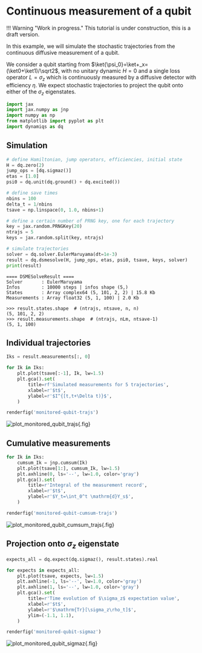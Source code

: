 # Continuous measurement of a qubit

!!! Warning "Work in progress."
    This tutorial is under construction, this is a draft version.

In this example, we will simulate the stochastic trajectories from the continuous diffusive measurement of a qubit.

We consider a qubit starting from $\ket{\psi_0}=\ket+_x=(\ket0+\ket1)/\sqrt2$, with no unitary dynamic $H=0$ and a single loss operator $L=\sigma_z$ which is continuously measured by a diffusive detector with efficiency $\eta$. We expect stochastic trajectories to project the qubit onto either of the $\sigma_z$ eigenstates.

```python
import jax
import jax.numpy as jnp
import numpy as np
from matplotlib import pyplot as plt
import dynamiqs as dq
```

## Simulation

```python
# define Hamiltonian, jump operators, efficiencies, initial state
H = dq.zero(2)
jump_ops = [dq.sigmaz()]
etas = [1.0]
psi0 = dq.unit(dq.ground() + dq.excited())

# define save times
nbins = 100
delta_t = 1/nbins
tsave = np.linspace(0, 1.0, nbins+1)

# define a certain number of PRNG key, one for each trajectory
key = jax.random.PRNGKey(20)
ntrajs = 5
keys = jax.random.split(key, ntrajs)

# simulate trajectories
solver = dq.solver.EulerMaruyama(dt=1e-3)
result = dq.dsmesolve(H, jump_ops, etas, psi0, tsave, keys, solver)
print(result)
```

```text title="Output"
==== DSMESolveResult ====
Solver       : EulerMaruyama
Infos        : 10000 steps | infos shape (5,)
States       : Array complex64 (5, 101, 2, 2) | 15.8 Kb
Measurements : Array float32 (5, 1, 100) | 2.0 Kb
```

```pycon
>>> result.states.shape  # (ntrajs, ntsave, n, n)
(5, 101, 2, 2)
>>> result.measurements.shape  # (ntrajs, nLm, ntsave-1)
(5, 1, 100)
```

## Individual trajectories

```python
Iks = result.measurements[:, 0]
```

```python
for Ik in Iks:
    plt.plot(tsave[:-1], Ik, lw=1.5)
    plt.gca().set(
        title=rf'Simulated measurements for 5 trajectories',
        xlabel=r'$t$',
        ylabel=r'$I^{[t,t+\Delta t)}$',
    )

renderfig('monitored-qubit-trajs')
```

![plot_monitored_qubit_trajs](../../figs_docs/monitored-qubit-trajs.png){.fig}

## Cumulative measurements

```python
for Ik in Iks:
    cumsum_Ik = jnp.cumsum(Ik)
    plt.plot(tsave[1:], cumsum_Ik, lw=1.5)
    plt.axhline(0, ls='--', lw=1.0, color='gray')
    plt.gca().set(
        title=r'Integral of the measurement record',
        xlabel=r'$t$',
        ylabel=r'$Y_t=\int_0^t \mathrm{d}Y_s$',
    )

renderfig('monitored-qubit-cumsum-trajs')
```

![plot_monitored_qubit_cumsum_trajs](../../figs_docs/monitored-qubit-cumsum-trajs.png){.fig}

## Projection onto $\sigma_z$ eigenstate

```python
expects_all = dq.expect(dq.sigmaz(), result.states).real

for expects in expects_all:
    plt.plot(tsave, expects, lw=1.5)
    plt.axhline(-1, ls='--', lw=1.0, color='gray')
    plt.axhline(1, ls='--', lw=1.0, color='gray')
    plt.gca().set(
        title=r'Time evolution of $\sigma_z$ expectation value',
        xlabel=r'$t$',
        ylabel=r'$\mathrm{Tr}[\sigma_z\rho_t]$',
        ylim=(-1.1, 1.1),
    )

renderfig('monitored-qubit-sigmaz')
```

![plot_monitored_qubit_sigmaz](../../figs_docs/monitored-qubit-sigmaz.png){.fig}
